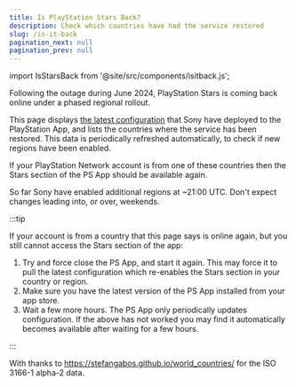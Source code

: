 ```yaml
---
title: Is PlayStation Stars Back?
description: Check which countries have had the service restored
slug: /is-it-back
pagination_next: null
pagination_prev: null
---
```


import IsStarsBack from '@site/src/components/isitback.js';

Following the outage during June 2024, PlayStation Stars is coming back online under a phased regional rollout.  

This page displays [the latest configuration](https://gist.github.com/NemesisWantsStars/f918417540cd2bbab44e14c6bf4da05d) that Sony have deployed to the PlayStation App, and lists the countries where the service has been restored. This data is periodically refreshed automatically, to check if new regions have been enabled.  

If your PlayStation Network account is from one of these countries then the Stars section of the PS App should be available again.  

So far Sony have enabled additional regions at ~21:00 UTC. Don't expect changes leading into, or over, weekends.  

:::tip

If your account is from a country that this page says is online again, but you still cannot access the Stars section of the app:

1. Try and force close the PS App, and start it again. This may force it to pull the latest configuration which re-enables the Stars section in your country or region.
2. Make sure you have the latest version of the PS App installed from your app store.
3. Wait a few more hours. The PS App only periodically updates configuration. If the above has not worked you may find it automatically becomes available after waiting for a few hours.

:::

<IsStarsBack></IsStarsBack>

With thanks to https://stefangabos.github.io/world_countries/ for the ISO 3166-1 alpha-2 data.
